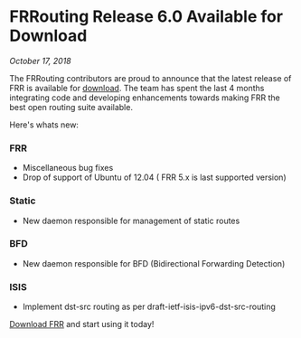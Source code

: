 # FRRouting Release 6.0 Available for Download
*October 17, 2018*

The FRRouting contributors are proud to announce that the latest release of FRR
is available for
[download](https://github.com/FRRouting/frr/releases/tag/frr-6.0). The team
has spent the last 4 months integrating code and developing enhancements towards
making FRR the best open routing suite available.

Here's whats new:

### FRR

* Miscellaneous bug fixes
* Drop of support of Ubuntu of 12.04 ( FRR 5.x is last supported version)

### Static

* New daemon responsible for management of static routes

### BFD

* New daemon responsible for BFD (Bidirectional Forwarding Detection)

### ISIS

* Implement dst-src routing as per draft-ietf-isis-ipv6-dst-src-routing

[Download FRR](https://github.com/FRRouting/frr/releases/tag/frr-6.0) and start using it today!

